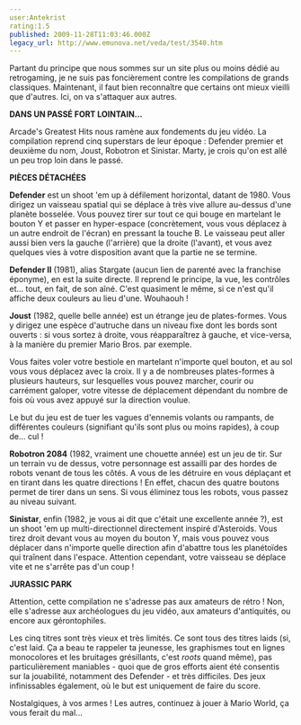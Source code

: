 ```yaml
---
user:Antekrist
rating:1.5
published: 2009-11-28T11:03:46.000Z
legacy_url: http://www.emunova.net/veda/test/3540.htm
---
```

Partant du principe que nous sommes sur un site plus ou moins dédié au retrogaming, je ne suis pas foncièrement contre les compilations de grands classiques. Maintenant, il faut bien reconnaître que certains ont mieux vieilli que d'autres. Ici, on va s'attaquer aux autres.  

  

**DANS UN PASSÉ FORT LOINTAIN...**  

Arcade's Greatest Hits nous ramène aux fondements du jeu vidéo. La compilation reprend cinq superstars de leur époque : Defender premier et deuxième du nom, Joust, Robotron et Sinistar. Marty, je crois qu'on est allé un peu trop loin dans le passé.  

  

**PIÈCES DÉTACHÉES**  

**Defender** est un shoot 'em up à défilement horizontal, datant de 1980\. Vous dirigez un vaisseau spatial qui se déplace à très vive allure au-dessus d'une planète bosselée. Vous pouvez tirer sur tout ce qui bouge en martelant le bouton Y et passer en hyper-espace (concrètement, vous vous déplacez à un autre endroit de l'écran) en pressant la touche B. Le vaisseau peut aller aussi bien vers la gauche (l'arrière) que la droite (l'avant), et vous avez quelques vies à votre disposition avant que la partie ne se termine.  

  

**Defender II** (1981), alias Stargate (aucun lien de parenté avec la franchise éponyme), en est la suite directe. Il reprend le principe, la vue, les contrôles et... tout, en fait, de son aîné. C'est quasiment le même, si ce n'est qu'il affiche deux couleurs au lieu d'une. Wouhaouh !  

  

**Joust** (1982, quelle belle année) est un étrange jeu de plates-formes. Vous y dirigez une espèce d'autruche dans un niveau fixe dont les bords sont ouverts : si vous sortez à droite, vous réapparaîtrez à gauche, et vice-versa, à la manière du premier Mario Bros. par exemple.  

Vous faites voler votre bestiole en martelant n'importe quel bouton, et au sol vous vous déplacez avec la croix. Il y a de nombreuses plates-formes à plusieurs hauteurs, sur lesquelles vous pouvez marcher, courir ou carrément galoper, votre vitesse de déplacement dépendant du nombre de fois où vous avez appuyé sur la direction voulue.  

Le but du jeu est de tuer les vagues d'ennemis volants ou rampants, de différentes couleurs (signifiant qu'ils sont plus ou moins rapides), à coup de... cul !  

  

**Robotron 2084** (1982, vraiment une chouette année) est un jeu de tir. Sur un terrain vu de dessus, votre personnage est assailli par des hordes de robots venant de tous les côtés. A vous de les détruire en vous déplaçant et en tirant dans les quatre directions ! En effet, chacun des quatre boutons permet de tirer dans un sens. Si vous éliminez tous les robots, vous passez au niveau suivant.  

  

**Sinistar**, enfin (1982, je vous ai dit que c'était une excellente année ?), est un shoot 'em up multi-directionnel directement inspiré d'Asteroids. Vous tirez droit devant vous au moyen du bouton Y, mais vous pouvez vous déplacer dans n'importe quelle direction afin d'abattre tous les planétoïdes qui traînent dans l'espace. Attention cependant, votre vaisseau se déplace vite et ne s'arrête pas d'un coup !  

  

**JURASSIC PARK**  

Attention, cette compilation ne s'adresse pas aux amateurs de rétro ! Non, elle s'adresse aux archéologues du jeu vidéo, aux amateurs d'antiquités, ou encore aux gérontophiles.  

Les cinq titres sont très vieux et très limités. Ce sont tous des titres laids (si, c'est laid. Ça a beau te rappeler ta jeunesse, les graphismes tout en lignes monocolores et les bruitages grésillants, c'est _roots_ quand même), pas particulièrement maniables - quoi que de gros efforts aient été consentis sur la jouabilité, notamment des Defender - et très difficiles. Des jeux infinissables également, où le but est uniquement de faire du score.  

Nostalgiques, à vos armes ! Les autres, continuez à jouer à Mario World, ça vous ferait du mal...